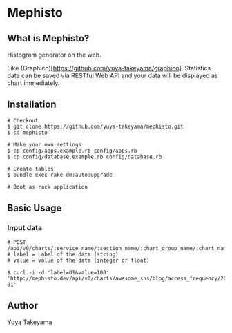 Mephisto
========

What is Mephisto?
-----------------

Histogram generator on the web.

Like (Graphico)[https://github.com/yuya-takeyama/graphico], Statistics data can be saved via RESTful Web API and your data will be displayed as chart immediately.

Installation
------------

```
# Checkout
$ git clone https://github.com/yuya-takeyama/mephisto.git
$ cd mephisto

# Make your own settings
$ cp config/apps.example.rb config/apps.rb
$ cp config/database.example.rb config/database.rb

# Create tables
$ bundle exec rake dm:auto:upgrade

# Boot as rack application
```

Basic Usage
-----------

### Input data

```
# POST /api/v0/charts/:service_name/:section_name/:chart_group_name/:chart_name
# label = Label of the data (string)
# value = value of the data (integer or float)

$ curl -i -d 'label=01&value=100' 'http://mephisto.dev/api/v0/charts/awesome_sns/blog/access_frequency/2013-01'
```

Author
------

Yuya Takeyama
